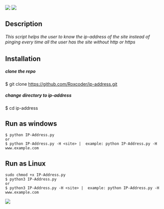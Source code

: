 <p align=center>

<a target="_blank" href="https://www.python.org/downloads/" title="Python version"><img src="https://img.shields.io/badge/python-%3E=_3.6-green.svg"></a>
<a target="_blank" href="https://twitter.com/saudalminqah" title="My profile on twitter"><img src="https://img.shields.io/twitter/url/http/shields.io.svg?style=social"></a>

</p>

## Description

###### This script helps the user to know the ip-address of the site instead of pinging every time all the user has the site without http or https

## Installation 

##### clone the repo
$ git clone https://github.com/Roxcoder/ip-address.git

##### change directory to ip-address
$ cd ip-address

## Run as windows

```
$ python IP-Address.py
or 
$ python IP-Address.py -H <site> |  example: python IP-Address.py -H www.example.com
```

## Run as Linux
```
sudo chmod +x IP-Address.py
$ python3 IP-Address.py
or 
$ python3 IP-Address.py -H <site> |  example: python IP-Address.py -H www.example.com
```

<img src="https://raw.githubusercontent.com/Roxcoder/ip-address/main/Capture.JPG" alte=Capture>


